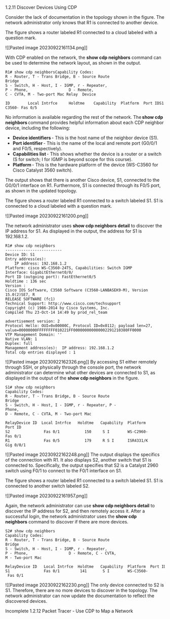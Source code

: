 1.2.11 Discover Devices Using CDP

Consider the lack of documentation in the topology shown in the figure. The network administrator only knows that R1 is connected to another device.

The figure shows a router labeled R1 connected to a cloud labeled with a question mark.

![[Pasted image 20230922161134.png]]

With CDP enabled on the network, the **show cdp neighbors** command can be used to determine the network layout, as shown in the output.

```node
R1# show cdp neighborsCapability Codes: 
R - Router, T - Trans Bridge, B - Source Route Bridge                  
S - Switch, H - Host, I - IGMP, r - Repeater, 
P - Phone,                  D - Remote, 
C - CVTA, M - Two-port Mac Relay  Device 

ID        Local Intrfce     Holdtme    Capability  Platform  Port IDS1               Gig 0/0/1           179         S I      WS-C3560- Fas 0/5
```

No information is available regarding the rest of the network. The **show cdp neighbors** command provides helpful information about each CDP neighbor device, including the following:

- **Device identifiers** - This is the host name of the neighbor device (S1).
- **Port identifier** - This is the name of the local and remote port (G0/0/1 and F0/5, respectively).
- **Capabilities list** - This shows whether the device is a router or a switch (S for switch; I for IGMP is beyond scope for this course). 
- **Platform** - This is the hardware platform of the device (WS-C3560 for Cisco Catalyst 3560 switch).

The output shows that there is another Cisco device, S1, connected to the G0/0/1 interface on R1. Furthermore, S1 is connected through its F0/5 port, as shown in the updated topology.

The figure shows a router labeled R1 connected to a switch labeled S1. S1 is connected to a cloud labeled with a question mark.

![[Pasted image 20230922161200.png]]

The network administrator uses **show cdp neighbors detail** to discover the IP address for S1. As displayed in the output, the address for S1 is 192.168.1.2.

```node
R1# show cdp neighbors
-------------------------
Device ID: S1
Entry address(es):  
	IP address: 192.168.1.2
Platform: cisco WS-C3560-24TS, Capabilities: Switch IGMP
Interface: GigabitEthernet0/0/
Port ID (outgoing port): FastEthernet0/5
Holdtime : 136 sec  
Version :
Cisco IOS Software, C3560 Software (C3560-LANBASEK9-M), Version 15.0(2)SE7, R
RELEASE SOFTWARE (fc1)
Technical Support: http://www.cisco.com/techsupport
Copyright (c) 1986-2014 by Cisco Systems, Inc.
Compiled Thu 23-Oct-14 14:49 by prod_rel_team  

advertisement version: 2
Protocol Hello: OUI=0x00000C, Protocol ID=0x0112; payload len=27,
value=00000000FFFFFFFF010221FF000000000000002291210380FF0000
VTP Management Domain: ''
Native VLAN: 1
Duplex: full
Management address(es):  IP address: 192.168.1.2  
Total cdp entries displayed : 1
```
![[Pasted image 20230922162326.png]]
By accessing S1 either remotely through SSH, or physically through the console port, the network administrator can determine what other devices are connected to S1, as displayed in the output of the **show cdp neighbors** in the figure.

```node
S1# show cdp neighbors
Capability Codes: 
R - Router, T - Trans Bridge, B - Source Route Bridge                  
S - Switch, H - Host, I - IGMP, r - Repeater, P - Phone,                  
D - Remote, C - CVTA, M - Two-port Mac 

RelayDevice ID  Local Intrfce   Holdtme   Capability  Platform    Port ID
S2               Fas 0/1           150     S I        WS-C2960-   Fas 0/1
R1               Fas 0/5           179     R S I      ISR4331/K   Gig 0/0/1
```
![[Pasted image 20230922162248.png]]
The output displays the specifics of the connection with R1. It also displays S2, another switch that S1 is connected to. Specifically, the output specifies that S2 is a Catalyst 2960 switch using F0/1 to connect to the F0/1 interface on S1.

The figure shows a router labeled R1 connected to a switch labeled S1. S1 is connected to another switch labeled S2.

![[Pasted image 20230922161957.png]]

Again, the network administrator can use **show cdp neighbors detail** to discover the IP address for S2, and then remotely access it. After a successful login, the network administrator uses the **show cdp neighbors** command to discover if there are more devices.

```node
S2# show cdp neighbors
Capability Codes: 
R - Router, T - Trans Bridge, B - Source Route Bridge                  
S - Switch, H - Host, I - IGMP, r - Repeater, 
P - Phone,                  D - Remote, C - CVTA, 
M - Two-port Mac 

RelayDevice ID   Local Intrfce  Holdtme   Capability  Platform  Port ID
S1               Fas 0/1         141       S I        WS-C3560- Fas 0/1
```
![[Pasted image 20230922162230.png]]
The only device connected to S2 is S1. Therefore, there are no more devices to discover in the topology. The network administrator can now update the documentation to reflect the discovered devices.

Incomplete 1.2.12 Packet Tracer - Use CDP to Map a Network

